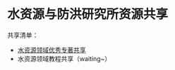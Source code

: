 # 水资源与防洪研究所资源共享
共享清单：  
- [水资源领域优秀专著共享](https://fsjwlf.github.io/WaterResources/WaterResourcesBooks)
- 水资源领域教程共享（waiting~）